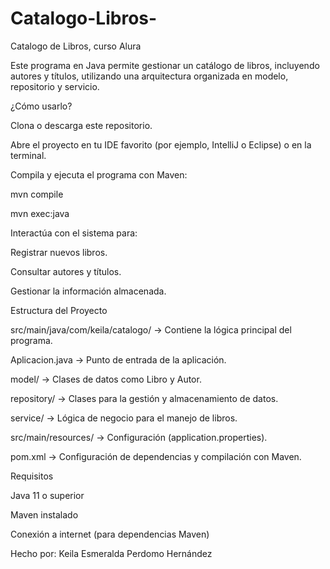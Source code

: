 # Catalogo-Libros-
Catalogo de Libros, curso Alura

Este programa en Java permite gestionar un catálogo de libros, incluyendo autores y títulos, utilizando una arquitectura organizada en modelo, repositorio y servicio.


¿Cómo usarlo?                    

Clona o descarga este repositorio.

Abre el proyecto en tu IDE favorito (por ejemplo, IntelliJ o Eclipse) o en la terminal.


Compila y ejecuta el programa con Maven:

mvn compile

mvn exec:java


Interactúa con el sistema para:

Registrar nuevos libros.

Consultar autores y títulos.

Gestionar la información almacenada.


Estructura del Proyecto

src/main/java/com/keila/catalogo/ → Contiene la lógica principal del programa.

Aplicacion.java → Punto de entrada de la aplicación.

model/ → Clases de datos como Libro y Autor.

repository/ → Clases para la gestión y almacenamiento de datos.

service/ → Lógica de negocio para el manejo de libros.

src/main/resources/ → Configuración (application.properties).

pom.xml → Configuración de dependencias y compilación con Maven.



Requisitos

Java 11 o superior

Maven instalado

Conexión a internet (para dependencias Maven)


Hecho por: Keila Esmeralda Perdomo Hernández




